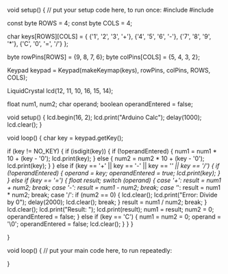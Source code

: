 void setup() {
  // put your setup code here, to run once:
#include <Keypad>
#include <LiquidCrystal>

const byte ROWS = 4;
const byte COLS = 4;

char keys[ROWS][COLS] = {
  {'1', '2', '3', '+'},
  {'4', '5', '6', '-'},
  {'7', '8', '9', '*'},
  {'C', '0', '=', '/'}
};

byte rowPins[ROWS] = {9, 8, 7, 6};
byte colPins[COLS] = {5, 4, 3, 2};

Keypad keypad = Keypad(makeKeymap(keys), rowPins, colPins, ROWS, COLS);

LiquidCrystal lcd(12, 11, 10, 16, 15, 14);

float num1, num2;
char operand;
boolean operandEntered = false;

void setup() {
  lcd.begin(16, 2);
  lcd.print("Arduino Calc");
  delay(1000);
  lcd.clear();
}

void loop() {
  char key = keypad.getKey();

  if (key != NO_KEY) {
    if (isdigit(key)) {
      if (!operandEntered) {
        num1 = num1 * 10 + (key - '0');
        lcd.print(key);
      } else {
        num2 = num2 * 10 + (key - '0');
        lcd.print(key);
      }
    } else if (key == '+' || key == '-' || key == '*' || key == '/') {
      if (!operandEntered) {
        operand = key;
        operandEntered = true;
        lcd.print(key);
      }
    } else if (key == '=') {
      float result;
      switch (operand) {
        case '+':
          result = num1 + num2;
          break;
        case '-':
          result = num1 - num2;
          break;
        case '*':
          result = num1 * num2;
          break;
        case '/':
          if (num2 == 0) {
            lcd.clear();
            lcd.print("Error: Divide by 0");
            delay(2000);
            lcd.clear();
            break;
          }
          result = num1 / num2;
          break;
      }
      lcd.clear();
      lcd.print("Result: ");
      lcd.print(result);
      num1 = result;
      num2 = 0;
      operandEntered = false;
    } else if (key == 'C') {
      num1 = num2 = 0;
      operand = '\0';
      operandEntered = false;
      lcd.clear();
    }
  }
}


}

void loop() {
  // put your main code here, to run repeatedly:

}
